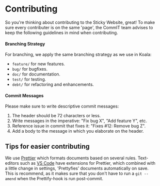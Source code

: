 # Contributing
So you're thinking about contributing to the Sticky Website, great!
To make sure every contributer is on the same 'page', the CommIT team advises to keep the following guidelines in mind when contributing.

#### Branching Strategy
For branching, we apply the same branching strategy as we use in Koala:
- `feature/` for new features.
- `bug/` for bugfixes.
- `doc/` for documentation.
- `test/` for testing.
- `debt/` for refactoring and enhancements.

#### Commit Messages
Please make sure to write descriptive commit messages:
1. The header should be 72 characters or less.
2. Write messages in the imperative: "Fix bug X", "Add feature Y", etc.
3. Reference issue in commit that fixes it: "Fixes #12: Remove bug Z".
4. Add a body to the message in which you elaborate on the header.

## Tips for easier contributing
We use [Prettier](https://github.com/prettier/prettier) which formats documents based on several rules. Text-editors such as [VS Code](https://code.visualstudio.com/) have extensions for Prettier, which combined with a little change in settings, 'Prettyfies' documents automatically on save. This is recommend, as it makes sure that you don't have to run a `git --amend` when the Prettify-hook is run post-commit.  

